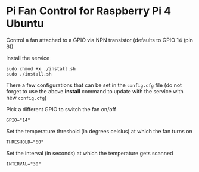# Pi Fan Control for Raspberry Pi 4 Ubuntu

Control a fan attached to a GPIO via NPN transistor
(defaults to GPIO 14 (pin 8))

Install the service
    
    sudo chmod +x ./install.sh
    sudo ./install.sh

There a few configurations that can be set in the `config.cfg` file (do not forget to use the above **install** command to update with the service with new `config.cfg`)

Pick a different GPIO to switch the fan on/off

    GPIO="14"

Set the temperature threshold (in degrees celsius) at which the
fan turns on

    THRESHOLD="60"

Set the interval (in seconds) at which the temperature gets scanned

    INTERVAL="30"
